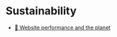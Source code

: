 # Sustainability

- [📄 Website performance and the planet](https://blog.webpagetest.org/posts/website-performance-and-the-planet)
